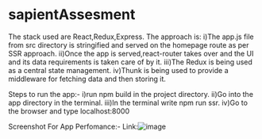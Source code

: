 # sapientAssesment
The stack used are React,Redux,Express.
The approach is:
i)The app.js file from src directory is stringified and served on the homepage route as per SSR approach.
ii)Once the app is served,react-router takes over and the UI and its data requirements is taken care of by it.
iii)The Redux is being used as a central state management.
iv)Thunk is being used to provide a middleware for fetching data and then storing it.

Steps to run the app:-
i)run npm build in the project directory.
ii)Go into the app directory in the terminal.
iii)In the terminal write npm run ssr.
iv)Go to the browser and type localhost:8000

Screenshot For App Perfomance:-
Link:![image](https://user-images.githubusercontent.com/25960943/96171516-a840a880-0f42-11eb-87cc-8ddbb0519e59.png)

